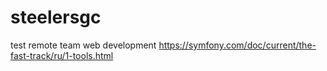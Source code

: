 # steelersgc
test remote team web development 
https://symfony.com/doc/current/the-fast-track/ru/1-tools.html
